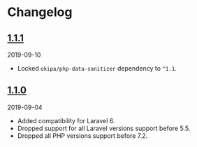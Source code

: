 # Changelog

## [1.1.1](https://github.com/Okipa/laravel-request-sanitizer/releases/tag/1.1.1)
2019-09-10
- Locked `okipa/php-data-sanitizer` dependency to `^1.1`.

## [1.1.0](https://github.com/Okipa/laravel-request-sanitizer/releases/tag/1.1.0)
2019-09-04
- Added compatibility for Laravel 6.
- Dropped support for all Laravel versions support before 5.5.
- Dropped all PHP versions support before 7.2.
